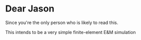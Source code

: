 Dear Jason
==========

Since you're the only person who is likely to read this.

This intends to be a very simple finite-element E&M simulation
